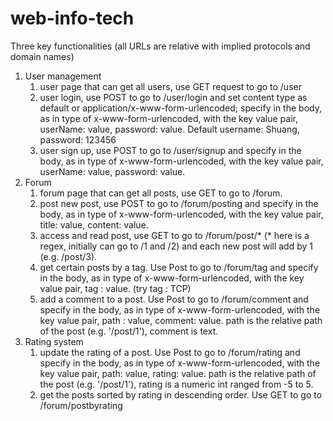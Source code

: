 # web-info-tech
Three key functionalities (all URLs are relative with implied protocols and domain names)
1. User management
    1. user page that can get all users, use GET request to go to /user
    2. user login, use POST to go to /user/login and set content type as default or application/x-www-form-urlencoded; specify in the body, as in type of x-www-form-urlencoded, with the key value pair, userName: value, password: value.
    Default username: Shuang, password: 123456
    3. user sign up, use POST to go to /user/signup and specify in the body, as in type of x-www-form-urlencoded, with the key value pair, userName: value, password: value.
2. Forum
    1. forum page that can get all posts, use GET to go to /forum.
    2. post new post, use POST to go to /forum/posting and specify in the body, as in type of x-www-form-urlencoded, with the key value pair, title: value, content: value.
    3. access and read post, use GET to go to /forum/post/* (* here is a regex, initially can go to /1 and /2) and each new post will add by 1 (e.g. /post/3).
    4. get certain posts by a tag. Use Post to go to /forum/tag and specify in the body, as in type of x-www-form-urlencoded, with the key value pair, tag : value. (try tag : TCP)
    5. add a comment to a post. Use Post to go to /forum/comment and specify in the body, as in type of x-www-form-urlencoded, with the key value pair, path : value, comment: value.
    path is the relative path of the post (e.g. '/post/1'), comment is text. 
3. Rating system
    1. update the rating of a post. Use Post to go to /forum/rating and specify in the body, as in type of x-www-form-urlencoded, with the key value pair, path: value, rating: value.
    path is the relative path of the post (e.g. '/post/1'), rating is a numeric int ranged from -5 to 5.
    2. get the posts sorted by rating in descending order. Use GET to go to /forum/postbyrating
